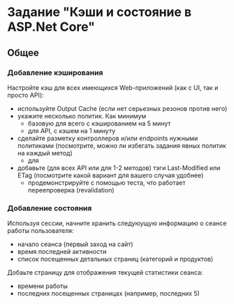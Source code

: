 # Задание "Кэши и состояние в ASP.Net Core"

## Общее

### Добавление кэширования
Настройте кэш для всех имеющихся Web-приложений (как с UI, так и просто API):
- используйте Output Cache (если нет серьезных резонов против него)
- укажите несколько политик. Как минимум
    - базовую для всего с кэшированием на 5 минут
    - для API, с кэшем на 1 минуту
- сделайте разметку контроллеров и/или endpoints нужными политиками (посмотрите, можно ли избегать задания явных политик на каждый метод)
    - для 
- добавьте (для всех API или для 1-2 методов) тэги Last-Modified или ETag (посмотрите какой вариант для вашего случая удобнее)
    - продемонстрируйте с помощью теста, что работает переепроверка (revalidation)

### Добавление состояния
Используя сессии, начните хранить следуюущую информацию о сеансе работы пользователя:
- начало сеанса (первый заход на сайт)
- время последней активности
- список посещенных детальных страниц (категорий и продуктов)

Добаьте страницу для отображения текущей статистики сеанса:
- времени работы
- последних посещенных страницах (например, последних 5)
